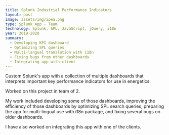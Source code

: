 ```yaml
---
title: Splunk Industrial Performance Indicators
layout: post
image: assets/img/ipea.png
type: Splunk App - Team
technology: Splunk, SPL, JavaScript, jQuery, i18n
year: 2019-2020
summary:
  - Developing KPI dashboard
  - Optimizing SPL queries
  - Multi-langual translation with i18n
  - Fixing bugs from other dashboards
  - Integrating app with client
---
```


Custom Splunk's app with a collection of multiple dashboards that interprets important key performance indicators for use in energetics.

Worked on this project in team of 2.

My work included developing some of those dashboards, improving the efficiency of those dashboards by optimizing SPL search queries, preparing the app for multi-lingual use with i18n package, and fixing several bugs on older dashboards.

I have also worked on integrating this app with one of the clients.

<!--more-->
